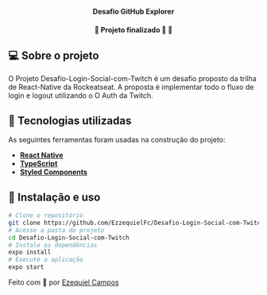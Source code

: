 
<p align="center">
    <strong>Desafio GitHub Explorer</strong>
</p>

<p align="center">

<h4 align="center"> 
	🚧  Projeto finalizado 🚀 🚧
</h4>

## 💻 Sobre o projeto
O Projeto Desafio-Login-Social-com-Twitch é um desafio proposto da trilha de React-Native da Rockeatseat. A proposta é  implementar todo o fluxo de login e logout utilizando o O Auth da Twitch.


## 🔨 Tecnologias utilizadas

As seguintes ferramentas foram usadas na construção do projeto:

- **[React Native](https://reactnative.dev/)**
- **[TypeScript](https://www.typescriptlang.org/)**
- **[Styled Components](https://styled-components.com/)**


## 🚀 Instalação e uso

```bash
# Clone o repositório
git clone https://github.com/EzzequielFc/Desafio-Login-Social-com-Twitch
# Acesse a pasta do projeto
cd Desafio-Login-Social-com-Twitch
# Instale as dependências
expo install
# Execute a aplicação
expo start
```


Feito com 💚 por [Ezequiel Campos](https://github.com/EzzequielFc)
